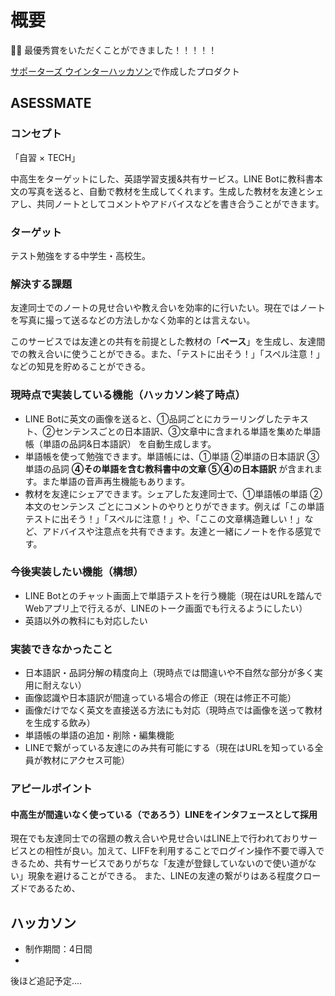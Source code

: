 # 概要
🎉🎉 最優秀賞をいただくことができました！！！！！

[サポーターズ ウインターハッカソン](https://talent.supporterz.jp/events/844bffbc-c15f-4b1f-b787-b124557d1d0a/)で作成したプロダクト


## ASESSMATE
### コンセプト
「自習 × TECH」

中高生をターゲットにした、英語学習支援&共有サービス。LINE Botに教科書本文の写真を送ると、自動で教材を生成してくれます。生成した教材を友達とシェアし、共同ノートとしてコメントやアドバイスなどを書き合うことができます。

### ターゲット
テスト勉強をする中学生・高校生。

### 解決する課題
友達同士でのノートの見せ合いや教え合いを効率的に行いたい。現在ではノートを写真に撮って送るなどの方法しかなく効率的とは言えない。

このサービスでは友達との共有を前提とした教材の「**ベース**」を生成し、友達間での教え合いに使うことができる。また、「テストに出そう！」「スペル注意！」などの知見を貯めることができる。

### 現時点で実装している機能（ハッカソン終了時点）
- LINE Botに英文の画像を送ると、①品詞ごとにカラーリングしたテキスト、②センテンスごとの日本語訳、③文章中に含まれる単語を集めた単語帳（単語の品詞&日本語訳） を自動生成します。
- 単語帳を使って勉強できます。単語帳には、①単語 ②単語の日本語訳 ③単語の品詞 **④その単語を含む教科書中の文章 ⑤④の日本語訳** が含まれます。また単語の音声再生機能もあります。
- 教材を友達にシェアできます。シェアした友達同士で、①単語帳の単語 ②本文のセンテンス ごとにコメントのやりとりができます。例えば「この単語テストに出そう！」「スペルに注意！」や、「ここの文章構造難しい！」など、アドバイスや注意点を共有できます。友達と一緒にノートを作る感覚です。

### 今後実装したい機能（構想）
- LINE Botとのチャット画面上で単語テストを行う機能（現在はURLを踏んでWebアプリ上で行えるが、LINEのトーク画面でも行えるようにしたい）
- 英語以外の教科にも対応したい

### 実装できなかったこと
- 日本語訳・品詞分解の精度向上（現時点では間違いや不自然な部分が多く実用に耐えない）
- 画像認識や日本語訳が間違っている場合の修正（現在は修正不可能）
- 画像だけでなく英文を直接送る方法にも対応（現時点では画像を送って教材を生成する飲み）
- 単語帳の単語の追加・削除・編集機能
- LINEで繋がっている友達にのみ共有可能にする（現在はURLを知っている全員が教材にアクセス可能）

### アピールポイント

#### 中高生が間違いなく使っている（であろう）LINEをインタフェースとして採用
現在でも友達同士での宿題の教え合いや見せ合いはLINE上で行われておりサービスとの相性が良い。加えて、LIFFを利用することでログイン操作不要で導入できるため、共有サービスでありがちな「友達が登録していないので使い道がない」現象を避けることができる。
また、LINEの友達の繋がりはある程度クローズドであるため、

## ハッカソン
- 制作期間：4日間
- 

後ほど追記予定....

